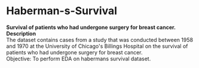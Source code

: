 # Haberman-s-Survival 
<b>Survival of patients who had undergone surgery for breast cancer.<br>
  Description </b> <br>
 The dataset contains cases from a study that was conducted between 1958 and 1970 at the University of Chicago's Billings Hospital on the survival of patients who had undergone surgery for breast cancer.<br>
Objective: To perform EDA on habermans survival dataset.
